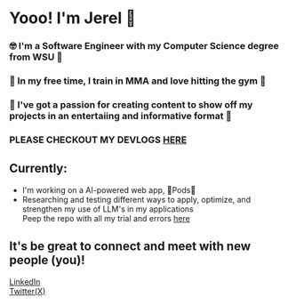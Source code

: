 # Yooo! I'm Jerel 👋
### 🤓 I'm a Software Engineer with my Computer Science degree from WSU 🐾
### 🥊 In my free time, I train in MMA and love hitting the gym 💪
### 🎥 I've got a passion for creating content to show off my projects in an entertaiing and informative format 🎦
### PLEASE CHECKOUT MY DEVLOGS [HERE](https://www.youtube.com/@EJerel)
## Currently:
* I'm working on a AI-powered web app, 🚀Pods🚀<br>
* Researching and testing different ways to apply, optimize, and strengthen my use of LLM's in my applications <br>
Peep the repo with all my trial and errors [here](https://github.com/jerelSantos/aiBuzzwordsPlayground)

## It's be great to connect and meet with new people (you)!
[LinkedIn](https://www.linkedin.com/in/jerelsantos/) <br>
[Twitter(X)](https://x.com/jerelsantos)
